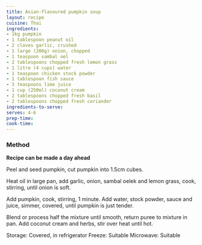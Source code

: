 ```yaml
---
title: Asian-flavoured pumpkin soup
layout: recipe
cuisine: Thai
ingredients:
- 1kg pumpkin
- 1 tablespoon peanut oil
- 2 cloves garlic, crushed
- 1 large (200g) onion, chopped
- 1 teaspoon sambal oel
- 2 tablespoons chopped fresh lemon grass
- 1 litre (4 cups) water
- 1 teaspoon chicken stock powder
- 1 tablespoon fish sauce
- 3 teaspoons lime juice
- 1 cup (250ml) coconut cream
- 2 tablespoons chopped fresh basil
- 2 tablespoons chopped fresh coriander
ingredients-to-serve: 
serves: 4-6
prep-time: 
cook-time: 
---
```


### Method
**Recipe can be made a day ahead**

Peel and seed pumpkin, cut pumpkin into 1.5cm cubes.

Heat oil in large pan, add garlic, onion, sambal oelek and lemon grass, cook, stirring, until onion is soft.

Add pumpkin, cook, stirring, 1 minute. Add water, stock powder, sauce and juice, simmer, covered, until pumpkin is just tender.

Blend or process half the mixture until smooth, return puree to mixture in pan. Add coconut cream and herbs, stir over heat until hot. 

Storage: Covered, in refrigerator
Freeze: Suitable
Microwave: Suitable 